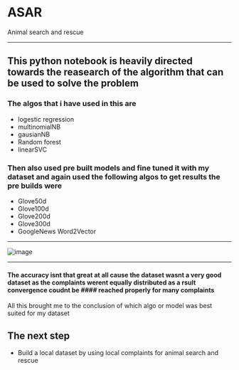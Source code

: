 # ASAR
Animal search and rescue
________________________________________________________________________________

## This python notebook is heavily directed towards the reasearch of the algorithm that can be used to solve the problem 
### The algos that i have used in this are
- logestic regression 
- multinomialNB
- gausianNB
- Random forest
- linearSVC
### Then also used pre built models and fine tuned it with my dataset and again used the following algos to get results the pre builds were
- Glove50d
- Glove100d
- Glove200d
- Glove300d
- GoogleNews Word2Vector
_________________________________________________________________________________
![image](https://user-images.githubusercontent.com/56694590/120534899-fd60fa00-c3ff-11eb-96d4-614e135b87a0.png)
_________________________________________________________________________________
#### The accuracy isnt that great at all cause the dataset wasnt a very good dataset as the complaints werent equally distributed as a rsult convergence coudnt be    #### reached properly for many complaints 

All this brought me to the conclusion of which algo or model was best suited for my dataset 

## The next step
- Build a local dataset by using local complaints for animal search and rescue 



